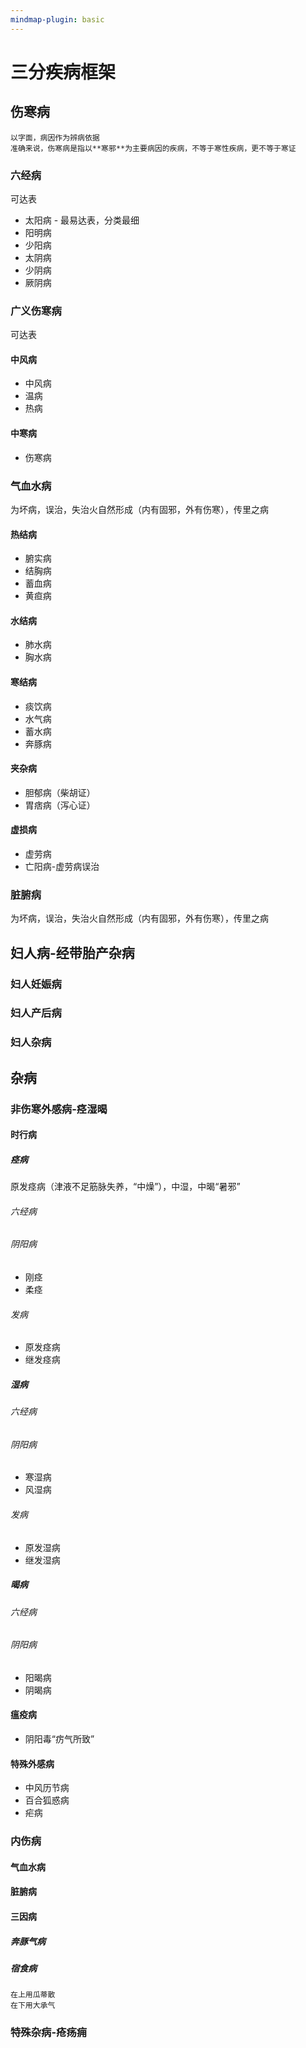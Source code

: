```yaml
---
mindmap-plugin: basic
---
```

# 三分疾病框架
## 伤寒病
 ```
 以字面，病因作为辨病依据
 准确来说，伤寒病是指以**寒邪**为主要病因的疾病，不等于寒性疾病，更不等于寒证
 ```
### 六经病
可达表
- 太阳病 - 最易达表，分类最细
- 阳明病
- 少阳病
- 太阴病
- 少阴病
- 厥阴病
### 广义伤寒病
可达表
#### 中风病
- 中风病
- 温病
- 热病
#### 中寒病
- 伤寒病
### 气血水病
为坏病，误治，失治火自然形成（内有固邪，外有伤寒），传里之病
#### 热结病
- 腑实病
- 结胸病
- 蓄血病
- 黄疸病
#### 水结病
- 肺水病
- 胸水病
#### 寒结病
- 痰饮病
- 水气病
- 蓄水病
- 奔豚病
#### 夹杂病
- 胆郁病（柴胡证）
- 胃痞病（泻心证）
#### 虚损病
- 虚劳病
- 亡阳病-虚劳病误治
### 脏腑病
为坏病，误治，失治火自然形成（内有固邪，外有伤寒），传里之病
## 妇人病-经带胎产杂病
### 妇人妊娠病
### 妇人产后病
### 妇人杂病
## 杂病
### 非伤寒外感病-痉湿暍
 #### 时行病
 ##### 痉病
 原发痉病（津液不足筋脉失养，“中燥”），中湿，中暍“暑邪”
 ###### 六经病
 ###### 阴阳病
 - 刚痉
 - 柔痉
 ###### 发病
 - 原发痉病
 - 继发痉病
 ##### 湿病
 ###### 六经病
 ###### 阴阳病
 - 寒湿病
 - 风湿病
 ###### 发病
 - 原发湿病
 - 继发湿病
 ##### 暍病
 ###### 六经病
 ###### 阴阳病
 - 阳暍病
 - 阴暍病
 #### 瘟疫病
  - 阴阳毒“疠气所致”
 #### 特殊外感病
 - 中风历节病
 - 百合狐惑病
 - 疟病
### 内伤病
#### 气血水病
#### 脏腑病
#### 三因病
##### 奔豚气病
##### 宿食病
```
在上用瓜蒂散
在下用大承气
```
### 特殊杂病-疮疡痈